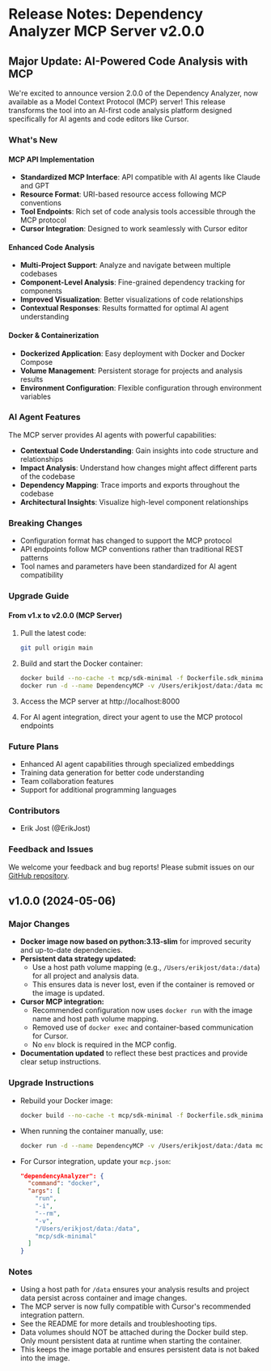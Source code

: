# Release Notes: Dependency Analyzer MCP Server v2.0.0

## Major Update: AI-Powered Code Analysis with MCP

We're excited to announce version 2.0.0 of the Dependency Analyzer, now available as a Model Context Protocol (MCP) server! This release transforms the tool into an AI-first code analysis platform designed specifically for AI agents and code editors like Cursor.

### What's New

#### MCP API Implementation
- **Standardized MCP Interface**: API compatible with AI agents like Claude and GPT
- **Resource Format**: URI-based resource access following MCP conventions
- **Tool Endpoints**: Rich set of code analysis tools accessible through the MCP protocol
- **Cursor Integration**: Designed to work seamlessly with Cursor editor

#### Enhanced Code Analysis
- **Multi-Project Support**: Analyze and navigate between multiple codebases
- **Component-Level Analysis**: Fine-grained dependency tracking for components
- **Improved Visualization**: Better visualizations of code relationships
- **Contextual Responses**: Results formatted for optimal AI agent understanding

#### Docker & Containerization
- **Dockerized Application**: Easy deployment with Docker and Docker Compose
- **Volume Management**: Persistent storage for projects and analysis results
- **Environment Configuration**: Flexible configuration through environment variables

### AI Agent Features

The MCP server provides AI agents with powerful capabilities:

- **Contextual Code Understanding**: Gain insights into code structure and relationships
- **Impact Analysis**: Understand how changes might affect different parts of the codebase
- **Dependency Mapping**: Trace imports and exports throughout the codebase
- **Architectural Insights**: Visualize high-level component relationships

### Breaking Changes
- Configuration format has changed to support the MCP protocol
- API endpoints follow MCP conventions rather than traditional REST patterns
- Tool names and parameters have been standardized for AI agent compatibility

### Upgrade Guide

#### From v1.x to v2.0.0 (MCP Server)
1. Pull the latest code:
   ```bash
   git pull origin main
   ```

2. Build and start the Docker container:
   ```bash
   docker build --no-cache -t mcp/sdk-minimal -f Dockerfile.sdk_minimal .
   docker run -d --name DependencyMCP -v /Users/erikjost/data:/data mcp/sdk-minimal
   ```

3. Access the MCP server at http://localhost:8000

4. For AI agent integration, direct your agent to use the MCP protocol endpoints

### Future Plans
- Enhanced AI agent capabilities through specialized embeddings
- Training data generation for better code understanding
- Team collaboration features
- Support for additional programming languages

### Contributors
- Erik Jost (@ErikJost)

### Feedback and Issues
We welcome your feedback and bug reports! Please submit issues on our [GitHub repository](https://github.com/ErikJost/dependency-analyzer/issues).

## v1.0.0 (2024-05-06)

### Major Changes
- **Docker image now based on python:3.13-slim** for improved security and up-to-date dependencies.
- **Persistent data strategy updated:**
  - Use a host path volume mapping (e.g., `/Users/erikjost/data:/data`) for all project and analysis data.
  - This ensures data is never lost, even if the container is removed or the image is updated.
- **Cursor MCP integration:**
  - Recommended configuration now uses `docker run` with the image name and host path volume mapping.
  - Removed use of `docker exec` and container-based communication for Cursor.
  - No `env` block is required in the MCP config.
- **Documentation updated** to reflect these best practices and provide clear setup instructions.

### Upgrade Instructions
- Rebuild your Docker image:
  ```bash
  docker build --no-cache -t mcp/sdk-minimal -f Dockerfile.sdk_minimal .
  ```
- When running the container manually, use:
  ```bash
  docker run -d --name DependencyMCP -v /Users/erikjost/data:/data mcp/sdk-minimal
  ```
- For Cursor integration, update your `mcp.json`:
  ```json
  "dependencyAnalyzer": {
    "command": "docker",
    "args": [
      "run",
      "-i",
      "--rm",
      "-v",
      "/Users/erikjost/data:/data",
      "mcp/sdk-minimal"
    ]
  }
  ```

### Notes
- Using a host path for `/data` ensures your analysis results and project data persist across container and image changes.
- The MCP server is now fully compatible with Cursor's recommended integration pattern.
- See the README for more details and troubleshooting tips.
- Data volumes should NOT be attached during the Docker build step. Only mount persistent data at runtime when starting the container.
- This keeps the image portable and ensures persistent data is not baked into the image. 